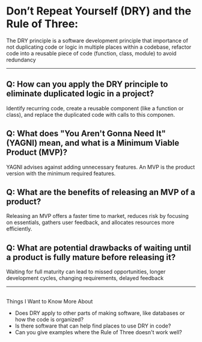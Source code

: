 # Don’t Repeat Yourself (DRY) and the Rule of Three:
The DRY principle is a software development principle that importance of not duplicating code or logic in multiple places within a codebase, refactor code into a reusable piece of code (function, class, module) to avoid redundancy

---

## Q: How can you apply the DRY principle to eliminate duplicated logic in a project?
Identify recurring code, create a reusable component (like a function or class), and replace the duplicated code with calls to this componen.

## Q: What does "You Aren't Gonna Need It" (YAGNI) mean, and what is a Minimum Viable Product (MVP)?
YAGNI advises against adding unnecessary features. An MVP is the product version with the minimum required features.

## Q: What are the benefits of releasing an MVP of a product?
Releasing an MVP offers a faster time to market, reduces risk by focusing on essentials, gathers user feedback, and allocates resources more efficiently.

## Q: What are potential drawbacks of waiting until a product is fully mature before releasing it?
Waiting for full maturity can lead to missed opportunities, longer development cycles, changing requirements, delayed feedback

---

## 
Things I Want to Know More About
- Does DRY apply to other parts of making software, like databases or how the code is organized?
- Is there software that can help find places to use DRY in code?
- Can you give examples where the Rule of Three doesn't work well?